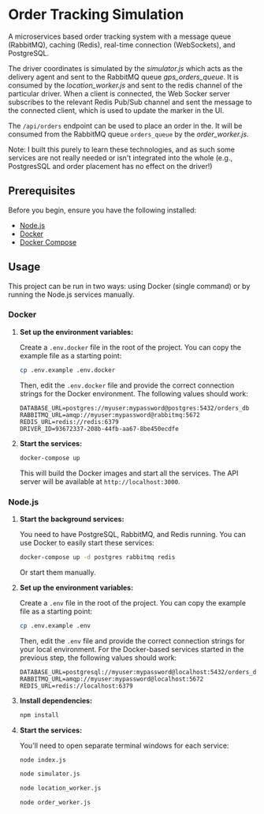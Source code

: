 # Order Tracking Simulation

A microservices based order tracking system with a message queue (RabbitMQ), caching (Redis), real-time connection (WebSockets), and PostgreSQL.

The driver coordinates is simulated by the _simulator.js_ which acts as the delivery agent and sent to the RabbitMQ queue _gps_orders_queue_. It is consumed by the _location_worker.js_ and sent to the redis channel of the particular driver. When a client is connected, the Web Socker server subscribes to the relevant Redis Pub/Sub channel and sent the message to the connected client, which is used to update the marker in the UI.

The `/api/orders` endpoint can be used to place an order in the. It will be consumed from the RabbitMQ queue `orders_queue` by the _order_worker.js_.

Note: I built this purely to learn these technologies, and as such some services are not really needed or isn't integrated into the whole (e.g., PostgresSQL and order placement has no effect on the driver!)

## Prerequisites

Before you begin, ensure you have the following installed:

- [Node.js](https://nodejs.org/en/)
- [Docker](https://www.docker.com/get-started)
- [Docker Compose](https://docs.docker.com/compose/install/)

## Usage

This project can be run in two ways: using Docker (single command) or by running the Node.js services manually.

### Docker

1.  **Set up the environment variables:**

    Create a `.env.docker` file in the root of the project. You can copy the example file as a starting point:

    ```bash
    cp .env.example .env.docker
    ```

    Then, edit the `.env.docker` file and provide the correct connection strings for the Docker environment. The following values should work:

    ```
    DATABASE_URL=postgres://myuser:mypassword@postgres:5432/orders_db
    RABBITMQ_URL=amqp://myuser:mypassword@rabbitmq:5672
    REDIS_URL=redis://redis:6379
    DRIVER_ID=93672337-208b-44fb-aa67-8be450ecdfe
    ```

2.  **Start the services:**

    ```bash
    docker-compose up
    ```

    This will build the Docker images and start all the services. The API server will be available at `http://localhost:3000`.

### Node.js

1.  **Start the background services:**

    You need to have PostgreSQL, RabbitMQ, and Redis running. You can use Docker to easily start these services:

    ```bash
    docker-compose up -d postgres rabbitmq redis
    ```

    Or start them manually.

2.  **Set up the environment variables:**

    Create a `.env` file in the root of the project. You can copy the example file as a starting point:

    ```bash
    cp .env.example .env
    ```

    Then, edit the `.env` file and provide the correct connection strings for your local environment. For the Docker-based services started in the previous step, the following values should work:

    ```
    DATABASE_URL=postgresql://myuser:mypassword@localhost:5432/orders_db
    RABBITMQ_URL=amqp://myuser:mypassword@localhost:5672
    REDIS_URL=redis://localhost:6379
    ```

3.  **Install dependencies:**

    ```bash
    npm install
    ```

4.  **Start the services:**

    You'll need to open separate terminal windows for each service:

    ```bash
    node index.js

    node simulator.js

    node location_worker.js

    node order_worker.js
    ```
